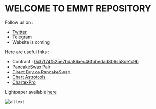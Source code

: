 # WELCOME TO EMMT REPOSITORY


Follow us on :
- [Twitter](https://twitter.com/elonmmt)
- [Telegram](http://t.me/elonmmt)
- Website is coming

Here are useful links :
- Contract : [0x37f74f525e7bda86aec46fbbedad806d58de1c9b](https://bscscan.com/address/0x37f74f525e7bda86aec46fbbedad806d58de1c9b)
- [PancakeSwap Pair](https://pancakeswap.info/pair/0x7435ee39fab5c7052a2127e8ea9f7b17d41652f5)
- [Direct Buy on PancakeSwap](https://exchange.pancakeswap.finance/#/swap?inputCurrency=0x37f74f525e7bda86aec46fbbedad806d58de1c9b&outputCurrency=0xbb4cdb9cbd36b01bd1cbaebf2de08d9173bc095c)
- [Chart Astrotools](http://bit.ly/elonmuskastrotools)
- [ChartexPro](https://www.chartex.pro/?symbol=BSC_PANCAKESWAP%3AELONMUSK%2FWBNB.0x7435Ee39FAB5c7052A2127e8EA9f7b17D41652f5&interval=30&theme=Dark)


Lightpaper available [here](https://github.com/TheCryptoGambit/EM_Meme_Token/blob/main/emmt-lightpaper-v1.pdf)

![alt text](https://github.com/TheCryptoGambit/EM_MemeToken/blob/main/elonyeah.png?raw=true)

